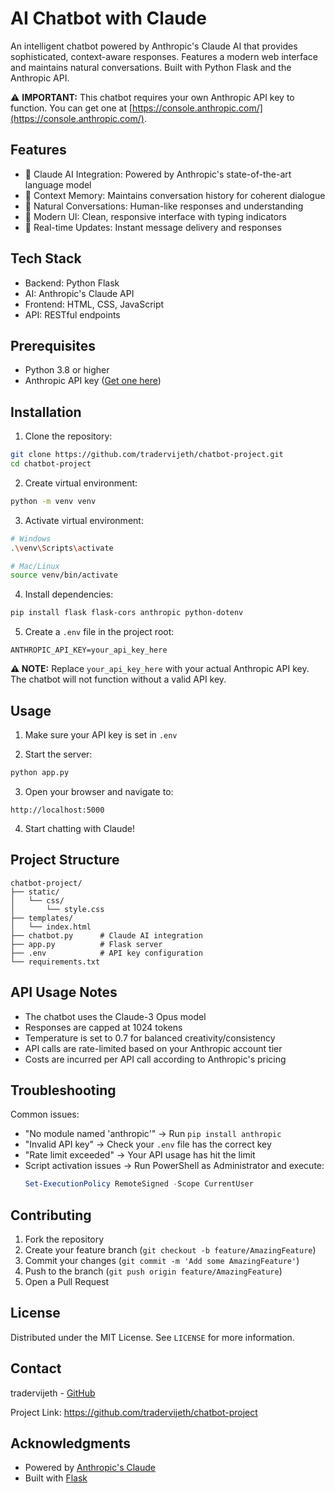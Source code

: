 # AI Chatbot with Claude

An intelligent chatbot powered by Anthropic's Claude AI that provides sophisticated, context-aware responses. Features a modern web interface and maintains natural conversations. Built with Python Flask and the Anthropic API.

⚠️ **IMPORTANT:** This chatbot requires your own Anthropic API key to function. You can get one at [https://console.anthropic.com/](https://console.anthropic.com/).

## Features

- 🤖 Claude AI Integration: Powered by Anthropic's state-of-the-art language model
- 🧠 Context Memory: Maintains conversation history for coherent dialogue
- 💬 Natural Conversations: Human-like responses and understanding
- 🎨 Modern UI: Clean, responsive interface with typing indicators
- 🔄 Real-time Updates: Instant message delivery and responses

## Tech Stack

- Backend: Python Flask
- AI: Anthropic's Claude API
- Frontend: HTML, CSS, JavaScript
- API: RESTful endpoints

## Prerequisites

- Python 3.8 or higher
- Anthropic API key ([Get one here](https://console.anthropic.com/))

## Installation

1. Clone the repository:
```bash
git clone https://github.com/tradervijeth/chatbot-project.git
cd chatbot-project
```

2. Create virtual environment:
```bash
python -m venv venv
```

3. Activate virtual environment:
```bash
# Windows
.\venv\Scripts\activate

# Mac/Linux
source venv/bin/activate
```

4. Install dependencies:
```bash
pip install flask flask-cors anthropic python-dotenv
```

5. Create a `.env` file in the project root:
```
ANTHROPIC_API_KEY=your_api_key_here
```

**⚠️ NOTE:** Replace `your_api_key_here` with your actual Anthropic API key. The chatbot will not function without a valid API key.

## Usage

1. Make sure your API key is set in `.env`

2. Start the server:
```bash
python app.py
```

3. Open your browser and navigate to:
```
http://localhost:5000
```

4. Start chatting with Claude!

## Project Structure

```
chatbot-project/
├── static/
│   └── css/
│       └── style.css
├── templates/
│   └── index.html
├── chatbot.py      # Claude AI integration
├── app.py          # Flask server
├── .env            # API key configuration
└── requirements.txt
```

## API Usage Notes

- The chatbot uses the Claude-3 Opus model
- Responses are capped at 1024 tokens
- Temperature is set to 0.7 for balanced creativity/consistency
- API calls are rate-limited based on your Anthropic account tier
- Costs are incurred per API call according to Anthropic's pricing

## Troubleshooting

Common issues:
- "No module named 'anthropic'" → Run `pip install anthropic`
- "Invalid API key" → Check your `.env` file has the correct key
- "Rate limit exceeded" → Your API usage has hit the limit
- Script activation issues → Run PowerShell as Administrator and execute:
  ```powershell
  Set-ExecutionPolicy RemoteSigned -Scope CurrentUser
  ```

## Contributing

1. Fork the repository
2. Create your feature branch (`git checkout -b feature/AmazingFeature`)
3. Commit your changes (`git commit -m 'Add some AmazingFeature'`)
4. Push to the branch (`git push origin feature/AmazingFeature`)
5. Open a Pull Request

## License

Distributed under the MIT License. See `LICENSE` for more information.

## Contact

tradervijeth - [GitHub](https://github.com/tradervijeth)

Project Link: https://github.com/tradervijeth/chatbot-project

## Acknowledgments

- Powered by [Anthropic's Claude](https://www.anthropic.com/claude)
- Built with [Flask](https://flask.palletsprojects.com/)